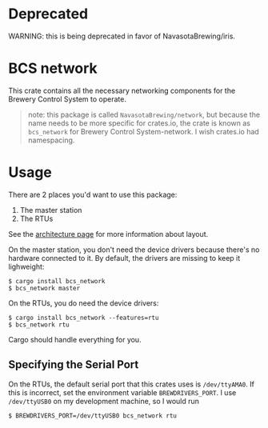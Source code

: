 # Deprecated 

WARNING: this is being deprecated in favor of NavasotaBrewing/iris.

# BCS network
This crate contains all the necessary networking components for the Brewery Control System to operate.

> note: this package is called `NavasotaBrewing/network`, but because the name needs to be more specific for crates.io, the crate is known as `bcs_network` for Brewery Control System-network. I wish crates.io had namespacing.

# Usage
There are 2 places you'd want to use this package:
1. The master station
2. The RTUs

See the [architecture page](https://github.com/NavasotaBrewing/readme/blob/master/architecture.md) for more information about layout.

On the master station, you don't need the device drivers because there's no hardware connected to it. By default, the drivers are missing to keep it lighweight:

```
$ cargo install bcs_network
$ bcs_network master
```

On the RTUs, you do need the device drivers:
```
$ cargo install bcs_network --features=rtu
$ bcs_network rtu
```

Cargo should handle everything for you.

## Specifying the Serial Port
On the RTUs, the default serial port that this crates uses is `/dev/ttyAMA0`. If this is incorrect, set the environment variable `BREWDRIVERS_PORT`. I use `/dev/ttyUSB0` on my development machine, so I would run

```
$ BREWDRIVERS_PORT=/dev/ttyUSB0 bcs_network rtu
```

